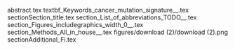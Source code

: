abstract.tex
textbf_Keywords_cancer_mutation_signature__.tex
sectionSection_title.tex
section_List_of_abbreviations_TODO__.tex
section_Figures_includegraphics_width_0__.tex
section_Methods_All_in_house__.tex
figures/download (2)/download (2).png
sectionAdditional_Fi.tex
